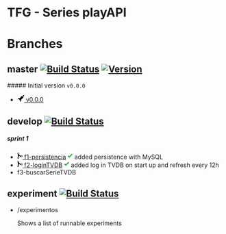 TFG - Series playAPI
====================



Branches
========

## master [![Build Status](https://travis-ci.org/DarkHollow/tfg-series-playAPI.svg?branch=master)](https://travis-ci.org/DarkHollow/tfg-series-playAPI) [![Version](https://img.shields.io/badge/release-v0.0.0-blue.svg)](https://github.com/DarkHollow/tfg-series-playAPI/releases/tag/v0.0.0)

##### Initial version `v0.0.0`
 - [![Release](/doc/rocket.png) v0.0.0](https://github.com/DarkHollow/tfg-series-playAPI/releases/tag/v0.0.0)

## develop [![Build Status](https://travis-ci.org/DarkHollow/tfg-series-playAPI.svg?branch=develop)](https://travis-ci.org/DarkHollow/tfg-series-playAPI)

##### sprint 1
- [![Merge](/doc/git-merge.png) f1-persistencia](https://github.com/DarkHollow/tfg-series-playAPI/commit/afae5affa2267e11c7a0213d91c4126007203b21) [![Success](/doc/check.png)](https://travis-ci.org/DarkHollow/tfg-series-playAPI/builds/169117350) added persistence with MySQL
- [![Merge](/doc/git-merge.png) f2-loginTVDB](https://github.com/DarkHollow/tfg-series-playAPI/commit/0d770990d298835e057b4ef3279df0230bfa7b0a) [![Success](/doc/check.png)](https://travis-ci.org/DarkHollow/tfg-series-playAPI/builds/171504480) added log in TVDB on start up and refresh every 12h
- f3-buscarSerieTVDB

## experiment [![Build Status](https://travis-ci.org/DarkHollow/tfg-series-playAPI.svg?branch=experiment)](https://travis-ci.org/DarkHollow/tfg-series-playAPI)

- /experimentos

  Shows a list of runnable experiments
